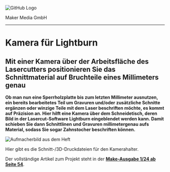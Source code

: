 ![GitHub Logo](http://www.heise.de/make/icons/make_logo.png)

Maker Media GmbH

***

# Kamera für Lightburn

## Mit einer Kamera über der Arbeitsfläche des Lasercutters positionieren Sie das Schnittmaterial auf Bruchteile eines Millimeters genau

**Ob man nun eine Sperrholzplatte bis zum letzten Millimeter ausnutzen, ein bereits bearbeitetes Teil um Gravuren und/oder zusätzliche Schnitte ergänzen oder winzige Teile mit dem Laser beschriften möchte, es kommt auf Präzision an. Hier hilft eine Kamera über dem Schneidetisch, deren Bild in der Lasercut-Software Lightburn eingeblendet werden kann. Damit schieben Sie dann Schnittlinen und Gravuren millimetergenau aufs Material, sodass Sie sogar Zahnstocher beschriften können.**

![Aufmacherbild aus dem Heft](./Aufmacher.JPG)

Hier gibt es die Schnitt-/3D-Druckdateien für den Kamerahalter.

Der vollständige Artikel zum Projekt steht in der **[Make-Ausgabe 1/24 ab Seite 54](https://www.heise.de/select/make/2024/1/2326909565517009394)**.
